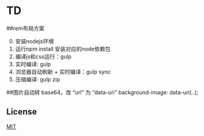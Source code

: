 # TD

##rem布局方案

0. 安装nodejs环境
1. 运行npm install 安装对应的node依赖包
2. 编译js和css运行：gulp
3. 实时编译: gulp
4. 浏览器自动刷新 + 实时编译：gulp sync
5. 压缩编译: gulp zip

##图片自动转 base64，改 “url” 为 “data-uri” 
    background-image: data-uri(..);

## License

[MIT](https://opensource.org/licenses/MIT)
